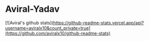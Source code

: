 # Aviral-Yadav
[![Aviral's github stats](https://github-readme-stats.vercel.app/api?username=aviralx10&count_private=true](https://github.com/aviralx10/github-readme-stats)
